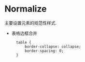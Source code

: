 # Normalize

主要设置元素的规范性样式.

* 表格边框合并

        table {
            border-collapse: collapse;
            border-spacing: 0;
        }